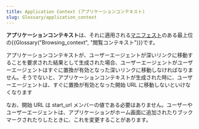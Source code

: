 ```yaml
---
title: Application Context (アプリケーションコンテキスト)
slug: Glossary/application_context
---
```


**アプリケーションコンテキスト**は、それに適用される[マニフェスト](/ja/docs/Web/Manifest)のある最上位の{{Glossary("Browsing_context", "閲覧コンテキスト")}}です。

アプリケーションコンテキストが、ユーザーエージェントが深いリンクに移動することを要求された結果として生成された場合、ユーザーエージェントがユーザーエージェントはすぐに置換が有効となった深いリンクに移動しなければなりません。そうでないと、アプリケーションコンテキストが生成された時に、ユーザーエージェントは、すぐに置換が有効となった開始 URL に移動しないといけなくなります

なお、開始 URL は start_url メンバーの値である必要はありません。ユーザーやユーザーエージェントは、アプリケーションがホーム画面に追加されたりブックマークされたりしたときに、これを変更することがあります。
